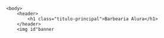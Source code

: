 <!DOCTYPE html>
<html  lang="pt-br">
    <head>
        <meta charset="UTF-8">
        <title>Barbearia Alura</title
        <link rel="stylesheet" href="style.css">
    </head>

    <body>
        <header>
            <h1 class="titulo-principal">Barbearia Alura</h1>
        </header>
        <img id"banner
          
